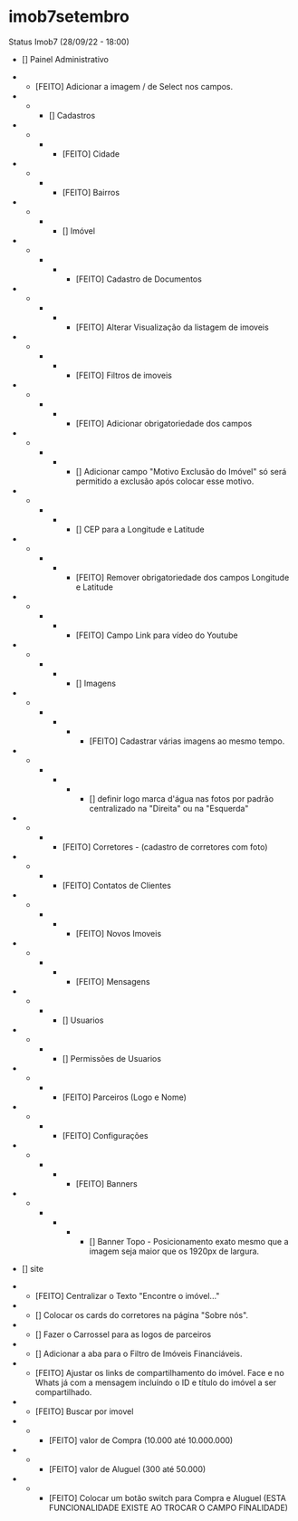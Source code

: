 # imob7setembro

Status Imob7
(28/09/22 - 18:00)

- [] Painel Administrativo
- - [FEITO] Adicionar a imagem \/ de Select nos campos.
- - - [] Cadastros
- - - - [FEITO] Cidade
- - - - [FEITO] Bairros
- - - - [] Imóvel
- - - - - [FEITO] Cadastro de Documentos
- - - - - [FEITO] Alterar Visualização da listagem de imoveis
- - - - - [FEITO] Filtros de imoveis
- - - - - [FEITO] Adicionar obrigatoriedade dos campos
- - - - - [] Adicionar campo "Motivo Exclusão do Imóvel" só será permitido a exclusão após colocar esse motivo.
- - - - - [] CEP para a Longitude e Latitude
- - - - - [FEITO] Remover obrigatoriedade dos campos Longitude e Latitude
- - - - - [FEITO] Campo Link para vídeo do Youtube
- - - - - [] Imagens
- - - - - - [FEITO] Cadastrar várias imagens ao mesmo tempo.
- - - - - - [] definir logo marca d'água nas fotos por padrão centralizado na "Direita" ou na "Esquerda"
- - - - [FEITO] Corretores - (cadastro de corretores com foto)
- - - - [FEITO] Contatos de Clientes
- - - - - [FEITO] Novos Imoveis
- - - - - [FEITO] Mensagens
- - - - [] Usuarios
- - - - [] Permissões de Usuarios
- - - - [FEITO] Parceiros (Logo e Nome)
- - - - [FEITO] Configurações
- - - - - [FEITO] Banners
- - - - - - [] Banner Topo - Posicionamento exato mesmo que a imagem seja maior que os 1920px de largura.

- [] site
- - [FEITO] Centralizar o Texto "Encontre o imóvel..."
- - [] Colocar os cards do corretores na página "Sobre nós".
- - [] Fazer o Carrossel para as logos de parceiros
- - [] Adicionar a aba para o Filtro de Imóveis Financiáveis.
- - [FEITO] Ajustar os links de compartilhamento do imóvel. Face e no Whats já com a mensagem incluíndo o ID e título do imóvel a ser compartilhado.
- - [FEITO] Buscar por imovel
- - - [FEITO] valor de Compra (10.000 até 10.000.000)
- - - [FEITO] valor de Aluguel (300 até 50.000)
- - - [FEITO] Colocar um botão switch para Compra e Aluguel (ESTA FUNCIONALIDADE EXISTE AO TROCAR O CAMPO FINALIDADE)
